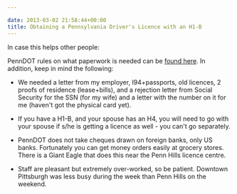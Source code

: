 ```yaml
---

date: 2013-03-02 21:58:44+00:00
title: Obtaining a Pennsylvania Driver's Licence with an H1-B
---
```


In case this helps other people:

PennDOT rules on what paperwork is needed can be [found here](http://www.dmv.state.pa.us/new_residents/driver_license.shtml). In addition, keep in mind the following:



	
  * We needed a letter from my employer, I94+passports, old licences, 2 proofs of residence (lease+bills), and a rejection letter from Social Security for the SSN (for my wife) and a letter with the number on it for me (haven't got the physical card yet).

	
  * If you have a H1-B, and your spouse has an H4, you will need to go with your spouse if s/he is getting a licence as well - you can't go separately.

	
  * PennDOT does not take cheques drawn on foreign banks, only US banks. Fortunately you can get money orders easily at grocery stores. There is a Giant Eagle that does this near the Penn Hills licence centre.

	
  * Staff are pleasant but extremely over-worked, so be patient. Downtown Pittsburgh was less busy during the week than Penn Hills on the weekend.


